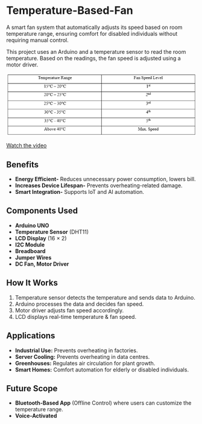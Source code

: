 # Temperature-Based-Fan
A smart fan system that automatically adjusts its speed based on room temperature range, ensuring comfort for disabled individuals without requiring manual control.

This project uses an Arduino and a temperature sensor to read the room temperature. Based on the readings, the fan speed is adjusted using a motor driver.

![Project Setup](https://github.com/manasichoudhari/Temperature-Based-Fan/blob/main/Screenshot%202025-04-20%20152630.png)

[Watch the video](Temp_Based_Fan_Model.mp4)

## Benefits 
- **Energy Efficient-** Reduces unnecessary power consumption, lowers bill.
- **Increases Device Lifespan-** Prevents overheating-related damage.
- **Smart Integration-** Supports IoT and AI automation.

## Components Used 
-	**Arduino UNO**
-	**Temperature Sensor** (DHT11)
-	**LCD Display** (16 × 2)
-	**I2C Module**
-	**Breadboard**
-	**Jumper Wires**
-	**DC Fan, Motor Driver**

## How It Works
1. Temperature sensor detects the temperature and sends data to Arduino.
2. Arduino processes the data and decides fan speed.
3. Motor driver adjusts fan speed accordingly.
4. LCD displays real-time temperature & fan speed.

## Applications
- **Industrial Use:** Prevents overheating in factories.
- **Server Cooling:** Prevents overheating in data centres.
- **Greenhouses:** Regulates air circulation for plant growth.
- **Smart Homes:** Comfort automation for elderly or disabled individuals.

## Future Scope
-	**Bluetooth-Based App** (Offline Control) where users can customize the temperature range.
- **Voice-Activated**
